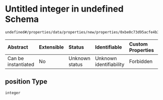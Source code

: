 # Untitled integer in undefined Schema

```txt
undefined#/properties/data/properties/new/properties/0xbe0c73d95acfe4b31b5ab31e8897fbefc2f7aacf311bd81f0194af99dd4bce02/properties/position
```



| Abstract            | Extensible | Status         | Identifiable            | Custom Properties | Additional Properties | Access Restrictions | Defined In                                                                            |
| :------------------ | :--------- | :------------- | :---------------------- | :---------------- | :-------------------- | :------------------ | :------------------------------------------------------------------------------------ |
| Can be instantiated | No         | Unknown status | Unknown identifiability | Forbidden         | Allowed               | none                | [pool\_summary.schema.json\*](../out/pool_summary.schema.json "open original schema") |

## position Type

`integer`
